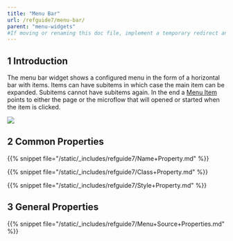 ```yaml
---
title: "Menu Bar"
url: /refguide7/menu-bar/
parent: "menu-widgets"
#If moving or renaming this doc file, implement a temporary redirect and let the respective team know they should update the URL in the product. See Mapping to Products for more details.
---
```


## 1 Introduction

The menu bar widget shows a configured menu in the form of a horizontal bar with items. Items can have subitems in which case the main item can be expanded. Subitems cannot have subitems again. In the end a [Menu Item](/refguide7/menu-item/) points to either the page or the microflow that will opened or started when the item is clicked.

![](/attachments/refguide7/desktop-modeler/pages/menu-widgets/menu-bar/menu-bar.png)

## 2 Common Properties

{{% snippet file="/static/_includes/refguide7/Name+Property.md" %}}

{{% snippet file="/static/_includes/refguide7/Class+Property.md" %}}

{{% snippet file="/static/_includes/refguide7/Style+Property.md" %}}

## 3 General Properties

{{% snippet file="/static/_includes/refguide7/Menu+Source+Properties.md" %}}
